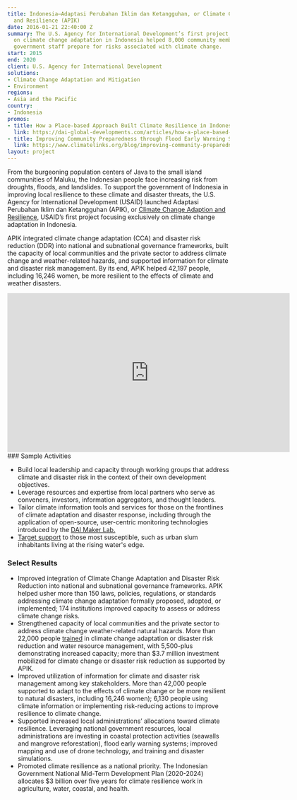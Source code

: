 ```yaml
---
title: Indonesia—Adaptasi Perubahan Iklim dan Ketangguhan, or Climate Change Adaption
  and Resilience (APIK)
date: 2016-01-21 22:40:00 Z
summary: The U.S. Agency for International Development’s first project focused exclusively
  on climate change adaptation in Indonesia helped 8,000 community members and 334
  government staff prepare for risks associated with climate change.
start: 2015
end: 2020
client: U.S. Agency for International Development
solutions:
- Climate Change Adaptation and Mitigation
- Environment
regions:
- Asia and the Pacific
country:
- Indonesia
promos:
- title: How a Place-based Approach Built Climate Resilience in Indonesia
  link: https://dai-global-developments.com/articles/how-a-place-based-approach-built-climate-resilience-in-indonesia
- title: Improving Community Preparedness through Flood Early Warning Systems
  link: https://www.climatelinks.org/blog/improving-community-preparedness-through-flood-early-warning-systems
layout: project
---
```


From the burgeoning population centers of Java to the small island communities of Maluku, the Indonesian people face increasing risk from droughts, floods, and landslides. To support the government of Indonesia in improving local resilience to these climate and disaster threats, the U.S. Agency for International Development (USAID) launched Adaptasi Perubahan Iklim dan Ketangguhan (APIK), or [Climate Change Adaption and Resilience](http://apikindonesia.or.id/en), USAID’s first project focusing exclusively on climate change adaptation in Indonesia.

APIK integrated climate change adaptation (CCA) and disaster risk reduction (DDR) into national and subnational governance frameworks, built the capacity of local communities and the private sector to address climate change and weather-related hazards, and supported information for climate and disaster risk management. By its end, APIK helped 42,197 people, including 16,246 women, be more resilient to the effects of climate and weather disasters.  
<iframe src="https://player.vimeo.com/video/430386281" width="640" height="360" frameborder="0" allow="autoplay; fullscreen" allowfullscreen></iframe>
### Sample Activities

* Build local leadership and capacity through working groups that address climate and disaster risk in the context of their own development objectives.
* Leverage resources and expertise from local partners who serve as conveners, investors, information aggregators, and thought leaders.
* Tailor climate information tools and services for those on the frontlines of climate adaptation and disaster response, including through the application of open-source, user-centric monitoring technologies introduced by the [DAI Maker Lab.](/our-work/solutions/dai-maker-lab)
* [Target support](http://apikindonesia.or.id/en/success-story/when-women-are-in-charge-building-more-resilient-communities-two-steps-at-a-time) to those most susceptible, such as urban slum inhabitants living at the rising water's edge.

### Select Results

* Improved integration of Climate Change Adaptation and Disaster Risk Reduction into national and subnational governance frameworks. APIK helped usher more than 150 laws, policies, regulations, or standards addressing climate change adaptation formally proposed, adopted, or implemented; 174 institutions improved capacity to assess or address climate change risks.
* Strengthened capacity of local communities and the private sector to address climate change weather-related natural hazards. More than 22,000 people [trained](https://www.climatelinks.org/blog/climate-field-schools-transforming-agricultural-risk-resilience) in climate change adaptation or disaster risk reduction and water resource management, with 5,500-plus demonstrating increased capacity; more than $3.7 million investment mobilized for climate change or disaster risk reduction as supported by APIK.
* Improved utilization of information for climate and disaster risk management among key stakeholders. More than 42,000 people supported to adapt to the effects of climate change or be more resilient to natural disasters, including 16,246 women); 6,130 people using climate information or implementing risk-reducing actions to improve resilience to climate change.
* Supported increased local administrations’ allocations toward climate resilience. Leveraging national government resources, local administrations are investing in coastal protection activities (seawalls and mangrove reforestation), flood early warning systems; improved mapping and use of drone technology, and training and disaster simulations.
* Promoted climate resilience as a national priority. The Indonesian Government National Mid-Term Development Plan (2020-2024) allocates $3 billion over five years for climate resilience work in agriculture, water, coastal, and health.